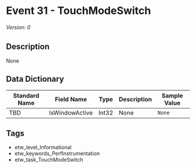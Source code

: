# Event 31 - TouchModeSwitch
###### Version: 0

## Description
None

## Data Dictionary
|Standard Name|Field Name|Type|Description|Sample Value|
|---|---|---|---|---|
|TBD|IsWindowActive|Int32|None|`None`|

## Tags
* etw_level_Informational
* etw_keywords_PerfInstrumentation
* etw_task_TouchModeSwitch